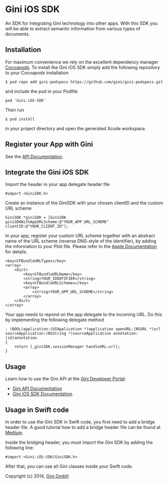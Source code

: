 # Gini iOS SDK

An SDK for integrating Gini technology into other apps. With this SDK you will be able to extract semantic information from various types of documents.


## Installation

For maximum convenience we rely on the excellent dependency manager [Cocoapods](http://www.cocoapods.org).
To install the Gini iOS SDK simply add the following repository to your Cocoapods installation

    $ pod repo add gini-podspecs https://github.com/gini/gini-podspecs.git

and include the pod in your Podfile

    pod 'Gini-iOS-SDK'

Then run
    
    $ pod install
    
in your project directory and open the generated Xcode workspace.


## Register your App with Gini

See the [API Documentation](http://developer.gini.net/gini-api/html/guides/oauth2.html#first-of-all-register-your-application-with-gini).


## Integrate the Gini iOS SDK

Import the header in your app delegate header file

    #import <GiniSDK.h>

Create an instance of the GiniSDK with your chosen clientID and the custom URL scheme

    GiniSDK *giniSDK = [GiniSDK giniSDKWithAppURLScheme:@"YOUR_APP_URL_SCHEME" clientID:@"YOUR_CLIENT_ID"];

In your app, register your custom URL scheme together with an abstract name of the URL scheme (reverse DNS-style of the identifier), by adding the information to your Plist file. Please refer to the [Apple Documentation](https://developer.apple.com/library/ios/documentation/iPhone/Conceptual/iPhoneOSProgrammingGuide/AdvancedAppTricks/AdvancedAppTricks.html#//apple_ref/doc/uid/TP40007072-CH7-SW50) for details.

	<key>CFBundleURLTypes</key>
	<array>
		<dict>
			<key>CFBundleURLName</key>
			<string>YOUR_IDENTIFIER</string>
			<key>CFBundleURLSchemes</key>
			<array>
				<string>YOUR_APP_URL_SCHEME</string>
			</array>
		</dict>
	</array>


Your app needs to repond on the app delegate to the incoming URL. Do this by implementing the following delegate method

    - (BOOL)application:(UIApplication *)application openURL:(NSURL *)url sourceApplication:(NSString *)sourceApplication annotation:(id)annotation
    {
        return [_giniSDK.sessionManager handleURL:url];
    }


## Usage

Learn how to use the Gini API at the [Gini Developer Portal](http://developer.gini.net):

- [Gini API Documentation](http://developer.gini.net/gini-api/)
- [Gini iOS SDK Documentation](http://developer.gini.net/gini-sdk-ios/)


## Usage in Swift code

In order to use the Gini SDK in Swift code, you first need to add a bridge header file. A good tutorial how to add a
bridge header file can be found at [Medium](https://medium.com/@stigi/swift-cocoapods-da09d8ba6dd2).

Inside the bridging header, you must import the Gini SDK by adding the following line:

    #import <Gini-iOS-SDK/GiniSDK.h>

After that, you can use all Gini classes inside your Swift code.


Copyright (c) 2014, [Gini GmbH](http://www.gini.net)
